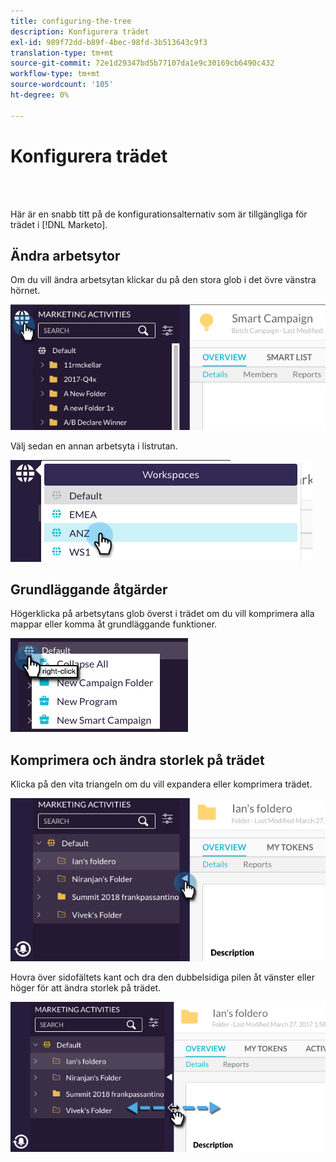 ```yaml
---
title: configuring-the-tree
description: Konfigurera trädet
exl-id: 989f72dd-b89f-4bec-98fd-3b513643c9f3
translation-type: tm+mt
source-git-commit: 72e1d29347bd5b77107da1e9c30169cb6490c432
workflow-type: tm+mt
source-wordcount: '105'
ht-degree: 0%

---
```


# Konfigurera trädet

<br> 

Här är en snabb titt på de konfigurationsalternativ som är tillgängliga för trädet i [!DNL Marketo].

## Ändra arbetsytor

Om du vill ändra arbetsytan klickar du på den stora glob i det övre vänstra hörnet.

![Bild ett](/help/sky/assets/tree/configuring-the-tree/configuring-the-tree-1.png)

Välj sedan en annan arbetsyta i listrutan.

![Bild två](/help/sky/assets/tree/configuring-the-tree/configuring-the-tree-2.png)

## Grundläggande åtgärder

Högerklicka på arbetsytans glob överst i trädet om du vill komprimera alla mappar eller komma åt grundläggande funktioner.

![Bild tre](/help/sky/assets/tree/configuring-the-tree/configuring-the-tree-3.png)

## Komprimera och ändra storlek på trädet

Klicka på den vita triangeln om du vill expandera eller komprimera trädet.

![Bild fyra](/help/sky/assets/tree/configuring-the-tree/configuring-the-tree-4.png)

Hovra över sidofältets kant och dra den dubbelsidiga pilen åt vänster eller höger för att ändra storlek på trädet.

![Bild fem](/help/sky/assets/tree/configuring-the-tree/configuring-the-tree-5.png)
